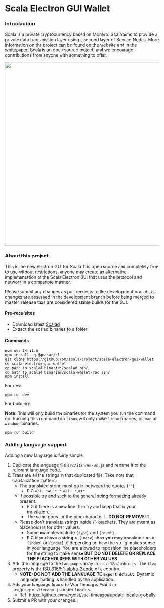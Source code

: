 # Scala Electron GUI Wallet

### Introduction

Scala is a private cryptocurrency based on Monero. Scala aims to provide a private data transmission layer using a second layer of Service Nodes.
More information on the project can be found on the [website](https://scala.network) and in the [whitepaper](https://scala.network/whitepaper). Scala is an open source project, and we encourage contributions from anyone with something to offer.

<p align="center">
 <img src="https://raw.githubusercontent.com/KeeJef/scala-electron-gui-wallet/master/src-electron/icons/mrcuug.PNG" width="600">
</p>

### About this project

This is the new electron GUI for Scala. It is open source and completely free to use without restrictions, anyone may create an alternative implementation of the Scala Electron GUI that uses the protocol and network in a compatible manner.

Please submit any changes as pull requests to the development branch, all changes are assessed in the development branch before being merged to master, release tags are considered stable builds for the GUI.

#### Pre-requisites

- Download latest [Scalad](https://github.com/scala-project/scala/releases/latest)
- Extract the scalad binaries to a folder

#### Commands

```
nvm use 14.11.0
npm install -g @quasar/cli
git clone https://github.com/scala-project/scala-electron-gui-wallet
cd scala-electron-gui-wallet
cp path_to_scalad_binaries/scalad bin/
cp path_to_scalad_binaries/scala-wallet-rpc bin/
npm install
```

For dev:

```
npm run dev
```

For building:

**Note:** This will only build the binaries for the system you run the command on. Running this command on `linux` will only make `linux` binaries, no `mac` or `windows` binaries.

```
npm run build
```

### Adding language support

Adding a new language is fairly simple.

1. Duplicate the language file `src/i18n/en-us.js` and rename it to the relevant language code.
2. Translate all the strings in that duplicated file. Take note that capitalization matters.
   - The translated string must go in-between the quotes (`""`)
     - E.G `all: "ALL"` -> `all: "ВСЕ"`
   - If possible try and stick to the general string formatting already present.
     - E.G if there is a new line then try and keep that in your translation.
     - The same goes for the pipe character `|`. **DO NOT REMOVE IT**.
   - Please don't translate strings inside `{}` brackets. They are meant as placeholders for other values.
     - Some examples include `{type}` and `{count}`.
     - E.G if you have a string `A {index}` then you may translate it as `B {index}` or `{index} B` depending on how the string makes sense in your language. You are allowed to reposition the placeholders for the string to make sense **BUT DO NOT DELETE OR REPLACE THE PLACEHOLDERS WITH OTHER VALUES**
3. Add the language to the `languages` array in `src/i18n/index.js`. The `flag` property is the [ISO 3166-1-alpha-2 code](https://www.iso.org/obp/ui/#search/code/) of a country.
   - **NOTE: DO NOT ADD THE LANGUAGE TO `export default`**. Dynamic language loading is handled by the application.
4. Add your language locale to Vue Timeago. Add it in `src/plugins/timeago.js` under `locales`.
   - Ref: https://github.com/egoist/vue-timeago#update-locale-globally
5. Submit a PR with your changes.

